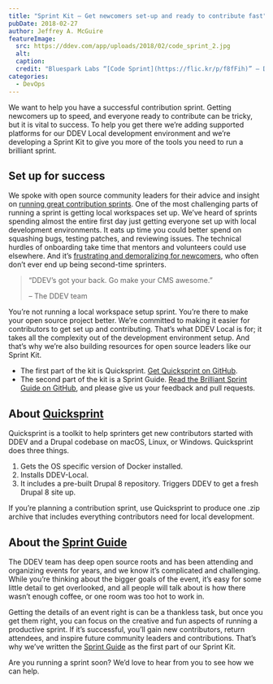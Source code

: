 ```yaml
---
title: "Sprint Kit – Get newcomers set-up and ready to contribute fast"
pubDate: 2018-02-27
author: Jeffrey A. McGuire
featureImage:
  src: https://ddev.com/app/uploads/2018/02/code_sprint_2.jpg
  alt:
  caption:
  credit: "Bluespark Labs “[Code Sprint](https://flic.kr/p/f8fFih)” – Drupalcon Portland 2013. – ([CC BY 2.0](https://creativecommons.org/licenses/by/2.0/))"
categories:
  - DevOps
---
```


We want to help you have a successful contribution sprint. Getting newcomers up to speed, and everyone ready to contribute can be tricky, but it is vital to success. To help you get there we’re adding supported platforms for our DDEV Local development environment and we’re developing a Sprint Kit to give you more of the tools you need to run a brilliant sprint.

## Set up for success

We spoke with open source community leaders for their advice and insight on [running great contribution sprints](https://ddev.com/ddev-local/top-tips-for-open-source-contribution-sprints/). One of the most challenging parts of running a sprint is getting local workspaces set up. We’ve heard of sprints spending almost the entire first day just getting everyone set up with local development environments. It eats up time you could better spend on squashing bugs, testing patches, and reviewing issues. The technical hurdles of onboarding take time that mentors and volunteers could use elsewhere. And it’s [frustrating and demoralizing for newcomers](https://ddev.com/ddev-live/removing-the-biggest-barrier-to-contribution/), who often don’t ever end up being second-time sprinters.

> “DDEV’s got your back. Go make your CMS awesome.”
>
> – The DDEV team

You’re not running a local workspace setup sprint. You’re there to make your open source project better. We’re committed to making it easier for contributors to get set up and contributing. That’s what DDEV Local is for; it takes all the complexity out of the development environment setup. And that’s why we’re also building resources for open source leaders like our Sprint Kit.

- The first part of the kit is Quicksprint. [Get Quicksprint on GitHub](https://github.com/drud/quicksprint).
- The second part of the kit is a Sprint Guide. [Read the Brilliant Sprint Guide on GitHub](https://github.com/drud/sprint%5Fguide), and please give us your feedback and pull requests.

## About [Quicksprint](https://github.com/drud/quicksprint)

Quicksprint is a toolkit to help sprinters get new contributors started with DDEV and a Drupal codebase on macOS, Linux, or Windows. Quicksprint does three things.

1. Gets the OS specific version of Docker installed.
2. Installs DDEV-Local.
3. It includes a pre-built Drupal 8 repository. Triggers DDEV to get a fresh Drupal 8 site up.

If you’re planning a contribution sprint, use Quicksprint to produce one .zip archive that includes everything contributors need for local development.

## About the [Sprint Guide](https://github.com/drud/sprint%5Fguide)

The DDEV team has deep open source roots and has been attending and organizing events for years, and we know it’s complicated and challenging. While you’re thinking about the bigger goals of the event, it’s easy for some little detail to get overlooked, and all people will talk about is how there wasn’t enough coffee, or one room was too hot to work in.

Getting the details of an event right is can be a thankless task, but once you get them right, you can focus on the creative and fun aspects of running a productive sprint. If it’s successful, you’ll gain new contributors, return attendees, and inspire future community leaders and contributions. That’s why we’ve written the [Sprint Guide](https://github.com/drud/sprint%5Fguide) as the first part of our Sprint Kit.

Are you running a sprint soon? We’d love to hear from you to see how we can help.
